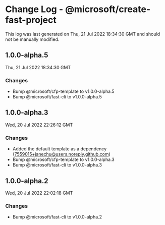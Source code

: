 # Change Log - @microsoft/create-fast-project

This log was last generated on Thu, 21 Jul 2022 18:34:30 GMT and should not be manually modified.

<!-- Start content -->

## 1.0.0-alpha.5

Thu, 21 Jul 2022 18:34:30 GMT

### Changes

- Bump @microsoft/cfp-template to v1.0.0-alpha.5
- Bump @microsoft/fast-cli to v1.0.0-alpha.5

## 1.0.0-alpha.3

Wed, 20 Jul 2022 22:26:12 GMT

### Changes

- Added the default template as a dependency (7559015+janechu@users.noreply.github.com)
- Bump @microsoft/cfp-template to v1.0.0-alpha.3
- Bump @microsoft/fast-cli to v1.0.0-alpha.3

## 1.0.0-alpha.2

Wed, 20 Jul 2022 22:02:18 GMT

### Changes

- Bump @microsoft/fast-cli to v1.0.0-alpha.2
